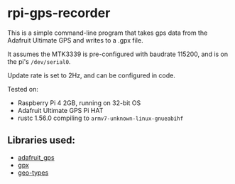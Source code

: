 # rpi-gps-recorder

This is a simple command-line program that takes gps data from the Adafruit Ultimate GPS and writes to a .gpx file.

It assumes the MTK3339 is pre-configured with baudrate 115200, and is on the pi's `/dev/serial0`.

Update rate is set to 2Hz, and can be configured in code.

Tested on:

- Raspberry Pi 4 2GB, running on 32-bit OS
- Adafruit Ultimate GPS Pi HAT
- rustc 1.56.0 compiling to `armv7-unknown-linux-gnueabihf`

## Libraries used:

- [adafruit_gps](https://github.com/MechanicalPython/adafruit_gps)
- [gpx](https://github.com/georust/gpx)
- [geo-types](https://github.com/georust/geo)
